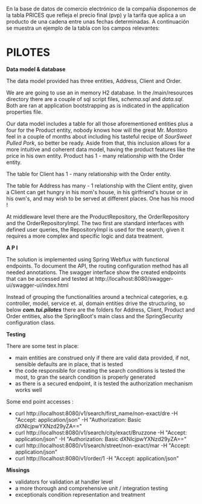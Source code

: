 En la base de datos de comercio electrónico de la compañía disponemos de la tabla PRICES que refleja el precio final (pvp) y la tarifa que aplica a un producto de una cadena entre unas fechas determinadas. A continuación se muestra un ejemplo de la tabla con los campos relevantes:
 
# PILOTES

**Data model & database** 

The data model provided has three entities, Address, Client and Order. 

We are are going to use an in memory H2 database. In the /main/resources directory there are a couple of sql
script files, _schema.sql_ and _data.sql_. Both are ran at application bootstrapping as is indicated in the 
application properties file.

Our data model includes a table for all those aforementioned entities plus a four for the Product entity, nobody 
knows how will the great Mr. Montoro feel in a couple of months about including his tasteful recipe of _*SourSweet 
Pulled Pork*_, so better be ready. Aside from that, this inclusion allows for a more intuitive and coherent data model,
having the product features like the price in his own entity. Product has 1 - many relationship with the Order entity.

The table for Client has 1 - many relationship with the Order entity.

The table for Address has many - 1 relationship with the Client entity, given a Client can get hungry 
in his mom's house, in his girlfriend's house or in his own's, and may wish to be served at different places. One has 
his mood !

At middleware level there are the ProductRepository, the OrderRepository and the OrderRepositoryImpl. The two first are 
standard interfaces with defined user queries, the RepositoryImpl is used for the search, given it requires a more 
complex and specific logic and data treatment.  

**A P I**

The solution is implemented using Spring Webflux with functional endpoints. To document the API, the routing 
configuration method has all needed annotations. The swagger interface show the created endpoints that  can be accessed
and tested at http://localhost:8080/swagger-ui/swagger-ui/index.html

Instead of grouping the functionalities around a technical categories, e.g. controller, model, service et. al, domain
entities drive the structuring, so below _**com.tui.pilotes**_ there are the folders for Address, Client, Product and Order 
entities, also the SpringBoot's  main class and the SpringSecurity configuration class.   

**Testing**

There are some test in place:

- main entities are construed only if there are valid data provided, if not, sensible defaults are in place, that is tested
- the code responsible for creating the search conditions is tested the most, to gran the search condition is properly generated
- as there is a secured endpoint, it is tested the authorization mechanism works well

Some end point accesses :
- curl http://localhost:8080/v1/search/first_name/non-exact/dre -H "Accept: application/json" -H "Authorization: Basic dXNlcjpwYXNzd29yZA=="
- curl http://localhost:8080/v1/search/city/exact/Bruzzone -H "Accept: application/json" -H "Authorization: Basic dXNlcjpwYXNzd29yZA=="
- curl http://localhost:8080/v1/search/street/non-exact/mar -H "Accept: application/json"
- curl http://localhost:8080/v1/order/1 -H "Accept: application/json"

**Missings**

- validators for validation at handler level
- a more thorough and comprehensive unit / integration  testing 
- exceptionals condition representation and  treatment



